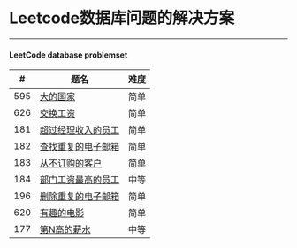 <h1>Leetcode数据库问题的解决方案</h1>
<hr>
<h4> LeetCode  database problemset</h4>


|#|题名|难度|
|--|--|--|
|595|[大的国家](https://github.com/aliliin/LeetCode-database-problemset/blob/master/%E5%A4%A7%E7%9A%84%E5%9B%BD%E5%AE%B6.md)|简单|
|626|[交换工资](https://github.com/aliliin/LeetCode-database-problemset/blob/master/%E4%BA%A4%E6%8D%A2%E5%B7%A5%E8%B5%84.md)|简单|
|181|[超过经理收入的员工](超过经理收入的员工.md)|简单|
|182|[查找重复的电子邮箱](查找重复的电子邮箱.md)|简单|
|183|[从不订购的客户](从不订购的客户.md)|简单|
|184|[部门工资最高的员工](部门工资最高的员工.md)|中等|
|196|[删除重复的电子邮箱](删除重复的电子邮箱.md)|简单|
|620|[有趣的电影](有趣的电影.md)|简单|
|177|[第N高的薪水](第N高的薪水.md)|中等|



